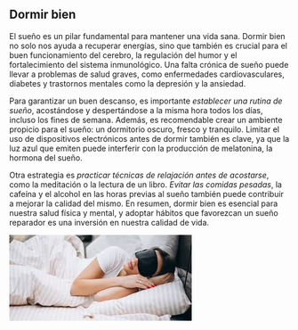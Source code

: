 ## Dormir bien

El sueño es un pilar fundamental para mantener una vida sana. Dormir bien no solo nos ayuda a recuperar energías, sino que también es crucial para el buen funcionamiento del cerebro, la regulación del humor y el fortalecimiento del sistema inmunológico. Una falta crónica de sueño puede llevar a problemas de salud graves, como enfermedades cardiovasculares, diabetes y trastornos mentales como la depresión y la ansiedad.

Para garantizar un buen descanso, es importante *establecer una rutina de sueño*, acostándose y despertándose a la misma hora todos los días, incluso los fines de semana. Además, es recomendable crear un ambiente propicio para el sueño: un dormitorio oscuro, fresco y tranquilo. Limitar el uso de dispositivos electrónicos antes de dormir también es clave, ya que la luz azul que emiten puede interferir con la producción de melatonina, la hormona del sueño.

Otra estrategia es *practicar técnicas de relajación antes de acostarse*, como la meditación o la lectura de un libro. *Evitar las comidas pesadas*, la cafeína y el alcohol en las horas previas al sueño también puede contribuir a mejorar la calidad del mismo. En resumen, dormir bien es esencial para nuestra salud física y mental, y adoptar hábitos que favorezcan un sueño reparador es una inversión en nuestra calidad de vida.

![Dormir Bien](imagenes/dormir_bien.jpeg)
